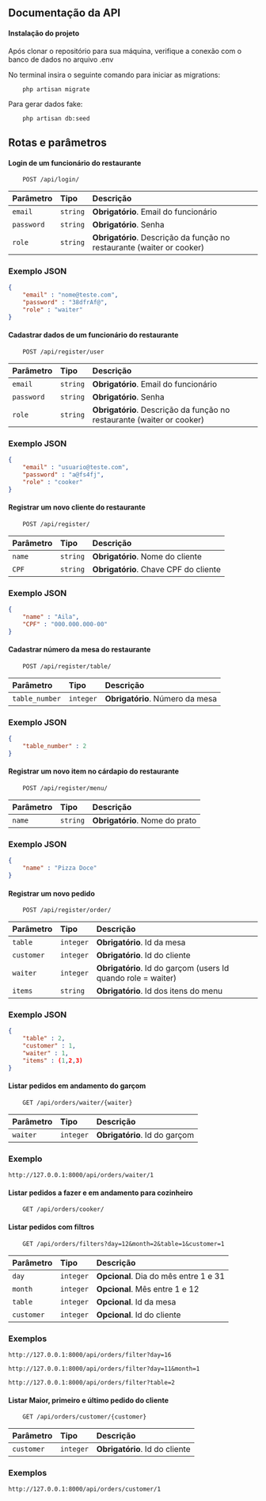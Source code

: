
## Documentação da API

#### Instalação do projeto

Após clonar o repositório para sua máquina,
verifique a conexão com o banco de dados no arquivo .env

No terminal insira o seguinte comando para iniciar as migrations:

```
    php artisan migrate
```
Para gerar dados fake:

```http
    php artisan db:seed
```

## Rotas e parâmetros

#### Login de um funcionário do restaurante

```http
    POST /api/login/
```

| Parâmetro   | Tipo       | Descrição                           |
| :---------- | :--------- | :---------------------------------- |
| `email` | `string` | **Obrigatório**. Email do funcionário |
| `password`  | `string` | **Obrigatório**. Senha |
| `role`  | `string` | **Obrigatório**. Descrição da função no restaurante (waiter or cooker) |

### Exemplo JSON

```json
{
    "email" : "nome@teste.com",
    "password" : "38dfrAf@",
    "role" : "waiter"
}
```

#### Cadastrar dados de um funcionário do restaurante

```http
    POST /api/register/user
```

| Parâmetro   | Tipo       | Descrição                           |
| :---------- | :--------- | :---------------------------------- |
| `email` | `string` | **Obrigatório**. Email do funcionário |
| `password`  | `string` | **Obrigatório**. Senha |
| `role`  | `string` | **Obrigatório**. Descrição da função no restaurante (waiter or cooker) |

### Exemplo JSON

```json
{
    "email" : "usuario@teste.com",
    "password" : "a@fs4fj",
    "role" : "cooker"
}
```

#### Registrar um novo cliente do restaurante

```http
    POST /api/register/
```

| Parâmetro   | Tipo       | Descrição                           |
| :---------- | :--------- | :---------------------------------- |
| `name` | `string` | **Obrigatório**. Nome do cliente |
| `CPF`  | `string` | **Obrigatório**. Chave CPF do cliente |

### Exemplo JSON

```json
{
    "name" : "Aila",
    "CPF" : "000.000.000-00"
}
```

#### Cadastrar número da mesa do restaurante

```http
    POST /api/register/table/
```

| Parâmetro   | Tipo       | Descrição                           |
| :---------- | :--------- | :---------------------------------- |
| `table_number` | `integer` | **Obrigatório**. Número da mesa|

### Exemplo JSON

```json
{
    "table_number" : 2
}
```

#### Registrar um novo item no cárdapio do restaurante

```http
    POST /api/register/menu/
```

| Parâmetro   | Tipo       | Descrição                           |
| :---------- | :--------- | :---------------------------------- |
| `name` | `string` | **Obrigatório**. Nome do prato |

### Exemplo JSON

```json
{
    "name" : "Pizza Doce"
}
```

#### Registrar um novo pedido

```http
    POST /api/register/order/
```

| Parâmetro   | Tipo       | Descrição                           |
| :---------- | :--------- | :---------------------------------- |
| `table` | `integer` | **Obrigatório**. Id da mesa |
| `customer` | `integer` | **Obrigatório**. Id do cliente |
| `waiter` | `integer` | **Obrigatório**. Id do garçom (users Id quando role = waiter) |
| `items` | `string` | **Obrigatório**. Id dos itens do menu |


### Exemplo JSON

```json
{
    "table" : 2,
    "customer" : 1,
    "waiter" : 1,
    "items" : (1,2,3)
}
```

#### Listar pedidos em andamento do garçom

```http
    GET /api/orders/waiter/{waiter}
```

| Parâmetro   | Tipo       | Descrição                           |
| :---------- | :--------- | :---------------------------------- |
| `waiter` | `integer` | **Obrigatório**. Id do garçom |

### Exemplo

```http
http://127.0.0.1:8000/api/orders/waiter/1
```


#### Listar pedidos a fazer e em andamento para cozinheiro

```http
    GET /api/orders/cooker/
```


#### Listar pedidos com filtros

```http
    GET /api/orders/filters?day=12&month=2&table=1&customer=1
```

| Parâmetro   | Tipo       | Descrição                           |
| :---------- | :--------- | :---------------------------------- |
| `day` | `integer` | **Opcional**. Dia do mês entre 1 e 31 |
| `month` | `integer` | **Opcional**. Mês entre 1 e 12 |
| `table` | `integer` | **Opcional**. Id da mesa |
| `customer` | `integer` | **Opcional**. Id do cliente |

### Exemplos

```http
http://127.0.0.1:8000/api/orders/filter?day=16

http://127.0.0.1:8000/api/orders/filter?day=11&month=1

http://127.0.0.1:8000/api/orders/filter?table=2
```

#### Listar Maior, primeiro e último pedido do cliente

```http
    GET /api/orders/customer/{customer}
```

| Parâmetro   | Tipo       | Descrição                           |
| :---------- | :--------- | :---------------------------------- |
| `customer` | `integer` | **Obrigatório**. Id do cliente |

### Exemplos

```http
http://127.0.0.1:8000/api/orders/customer/1

```
